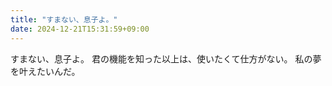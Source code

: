 ```yaml
---
title: "すまない、息子よ。"
date: 2024-12-21T15:31:59+09:00
---
```

すまない、息子よ。
君の機能を知った以上は、使いたくて仕方がない。
私の夢を叶えたいんだ。
